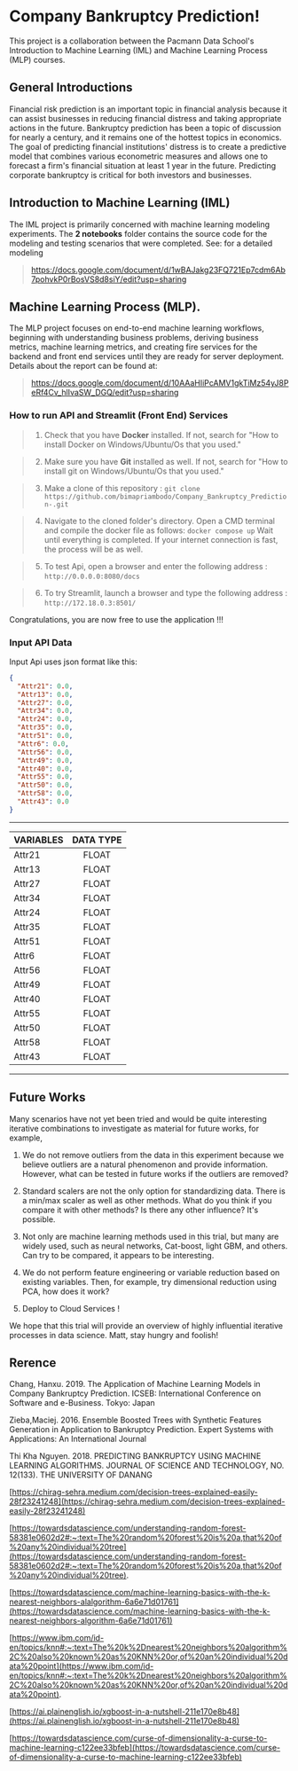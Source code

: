 # Company Bankruptcy Prediction!
This project is a collaboration between the Pacmann Data School's Introduction to Machine Learning (IML) and Machine Learning Process (MLP) courses.

## General Introductions
Financial risk prediction is an important topic in financial analysis because it can assist businesses in reducing financial distress and taking appropriate actions in the future. Bankruptcy prediction has been a topic of discussion for nearly a century, and it remains one of the hottest topics in economics. The goal of predicting financial institutions' distress is to create a predictive model that combines various econometric measures and allows one to forecast a firm's financial situation at least 1 year in the future. Predicting corporate bankruptcy is critical for both investors and businesses.

##  Introduction to Machine Learning (IML) 
The IML project is primarily concerned with machine learning modeling experiments. 
The **2 notebooks** folder contains the source code for the modeling and testing scenarios that were completed.
See: for a detailed modeling 
> https://docs.google.com/document/d/1wBAJakg23FQ721Ep7cdm6Ab7pohvkP0rBosVS8d8siY/edit?usp=sharing

##  Machine Learning Process (MLP).
The MLP project focuses on end-to-end machine learning workflows, beginning with understanding business problems, deriving business metrics, machine learning metrics, and creating fire services for the backend and front end services until they are ready for server deployment. Details about the report can be found at:
> https://docs.google.com/document/d/10AAaHIiPcAMV1gkTiMz54yJ8PeRf4Cv_hlIvaSW_DGQ/edit?usp=sharing

### How to run API and Streamlit (Front End) Services
> 1. Check that you have **Docker** installed. If not, search for "How to install Docker on Windows/Ubuntu/Os that you used."

> 2. Make sure you have **Git** installed as well. If not, search for "How to install git on Windows/Ubuntu/Os that you used."

> 3. Make a clone of this repository : 
`git clone  https://github.com/bimapriambodo/Company_Bankruptcy_Prediction-.git`

> 4. Navigate to the cloned folder's directory. Open a CMD terminal and compile the docker file as follows:
`docker compose up`
Wait until everything is completed. If your internet connection is fast, the process will be as well.

>5. To test Api, open a browser and enter the following address :
`http://0.0.0.0:8080/docs`

>6. To try Streamlit, launch a browser and type the following address :
`http://172.18.0.3:8501/`

Congratulations, you are now free to use the application !!!


### Input API Data

Input Api uses json format like this:
```JSON
{
  "Attr21": 0.0,
  "Attr13": 0.0,
  "Attr27": 0.0,
  "Attr34": 0.0,
  "Attr24": 0.0,
  "Attr35": 0.0,
  "Attr51": 0.0,
  "Attr6": 0.0,
  "Attr56": 0.0,
  "Attr49": 0.0,
  "Attr40": 0.0,
  "Attr55": 0.0,
  "Attr50": 0.0,
  "Attr58": 0.0,
  "Attr43": 0.0
}
  ```
___

| VARIABLES        | DATA TYPE           |
| ------------- |:-------------:| 
| Attr21      | FLOAT | 
| Attr13      | FLOAT      |
| Attr27 | FLOAT      | 
| Attr34 | FLOAT |
| Attr24 | FLOAT |
| Attr35 | FLOAT |
| Attr51 | FLOAT |
| Attr6 | FLOAT |
| Attr56 | FLOAT |
| Attr49 | FLOAT |
| Attr40 | FLOAT |
| Attr55 | FLOAT |
| Attr50 | FLOAT |
| Attr58 | FLOAT |
| Attr43 | FLOAT |
___

## Future Works

Many scenarios have not yet been tried and would be quite interesting iterative combinations to investigate as material for future works, for example,

1.  We do not remove outliers from the data in this experiment because we believe outliers are a natural phenomenon and provide information. However, what can be tested in future works if the outliers are removed?
    
2.  Standard scalers are not the only option for standardizing data. There is a min/max scaler as well as other methods. What do you think if you compare it with other methods? Is there any other influence? It's possible.
    
3.  Not only are machine learning methods used in this trial, but many are widely used, such as neural networks, Cat-boost, light GBM, and others. Can try to be compared, it appears to be interesting.
    
4.  We do not perform feature engineering or variable reduction based on existing variables. Then, for example, try dimensional reduction using PCA, how does it work?

5. Deploy to Cloud Services ! 

We hope that this trial will provide an overview of highly influential iterative processes in data science. Matt, stay hungry and foolish!

##  Rerence
Chang, Hanxu. 2019. The Application of Machine Learning Models in Company Bankruptcy Prediction. ICSEB: International Conference on Software and e-Business. Tokyo: Japan

Zieba,Maciej. 2016. Ensemble Boosted Trees with Synthetic Features Generation in Application to Bankruptcy Prediction. Expert Systems with Applications: An International Journal

Thi Kha Nguyen. 2018. PREDICTING BANKRUPTCY USING MACHINE LEARNING ALGORITHMS. JOURNAL OF SCIENCE AND TECHNOLOGY, NO. 12(133). THE UNIVERSITY OF DANANG

[https://chirag-sehra.medium.com/decision-trees-explained-easily-28f23241248](https://chirag-sehra.medium.com/decision-trees-explained-easily-28f23241248)

[https://towardsdatascience.com/understanding-random-forest-58381e0602d2#:~:text=The%20random%20forest%20is%20a,that%20of%20any%20individual%20tree](https://towardsdatascience.com/understanding-random-forest-58381e0602d2#:~:text=The%20random%20forest%20is%20a,that%20of%20any%20individual%20tree).

[https://towardsdatascience.com/machine-learning-basics-with-the-k-nearest-neighbors-alalgorithm-6a6e71d01761](https://towardsdatascience.com/machine-learning-basics-with-the-k-nearest-neighbors-algorithm-6a6e71d01761)

[https://www.ibm.com/id-en/topics/knn#:~:text=The%20k%2Dnearest%20neighbors%20algorithm%2C%20also%20known%20as%20KNN%20or,of%20an%20individual%20data%20point](https://www.ibm.com/id-en/topics/knn#:~:text=The%20k%2Dnearest%20neighbors%20algorithm%2C%20also%20known%20as%20KNN%20or,of%20an%20individual%20data%20point).

[https://ai.plainenglish.io/xgboost-in-a-nutshell-211e170e8b48](https://ai.plainenglish.io/xgboost-in-a-nutshell-211e170e8b48)

[https://towardsdatascience.com/curse-of-dimensionality-a-curse-to-machine-learning-c122ee33bfeb](https://towardsdatascience.com/curse-of-dimensionality-a-curse-to-machine-learning-c122ee33bfeb)

